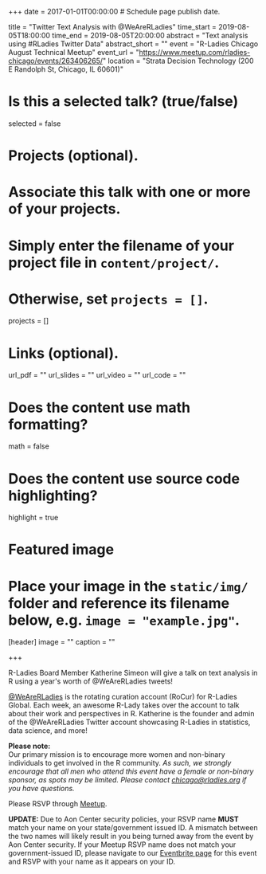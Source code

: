 +++
date = 2017-01-01T00:00:00  # Schedule page publish date.

title = "Twitter Text Analysis with @WeAreRLadies"
time_start = 2019-08-05T18:00:00
time_end = 2019-08-05T20:00:00
abstract = "Text analysis using #RLadies Twitter Data"
abstract_short = ""
event = "R-Ladies Chicago August Technical Meetup"
event_url = "https://www.meetup.com/rladies-chicago/events/263406265/"
location = "Strata Decision Technology (200 E Randolph St, Chicago, IL 60601)"

# Is this a selected talk? (true/false)
selected = false

# Projects (optional).
#   Associate this talk with one or more of your projects.
#   Simply enter the filename of your project file in `content/project/`.
#   Otherwise, set `projects = []`.
projects = []

# Links (optional).
url_pdf = ""
url_slides = ""
url_video = ""
url_code = ""

# Does the content use math formatting?
math = false

# Does the content use source code highlighting?
highlight = true

# Featured image
# Place your image in the `static/img/` folder and reference its filename below, e.g. `image = "example.jpg"`.
[header]
image = ""
caption = ""

+++
  
R-Ladies Board Member Katherine Simeon will give a talk on text analysis in R using a year's worth of @WeAreRLadies tweets!

[@WeAreRLadies](https://twitter.com/WeAreRLadies) is the rotating curation account (RoCur) for R-Ladies Global. Each week, an awesome R-Lady takes over the account to talk about their work and perspectives in R. Katherine is the founder and admin of the @WeAreRLadies Twitter account showcasing R-Ladies in statistics, data science, and more!
  
  
  
**Please note:**    
Our primary mission is to encourage more women and non-binary individuals to get involved in the R community. *As such, we strongly encourage that all men who attend this event have a female or non-binary sponsor, as spots may be limited. Please contact chicago@rladies.org if you have questions.*  
    
  
  
Please RSVP through [Meetup](https://www.meetup.com/rladies-chicago/events/263406265/).   

  
**UPDATE:** Due to Aon Center security policies, your RSVP name **MUST** match your name on your state/government issued ID. A mismatch between the two names will likely result in you being turned away from the event by Aon Center security. If your Meetup RSVP name does not match your government-issued ID, please navigate to our [Eventbrite page](https://www.eventbrite.co.uk/e/twitter-text-analysis-with-wearerladies-tickets-66757131377?utm-medium=discovery&utm-campaign=social&utm-content=attendeeshare&aff=escb&utm-source=cp&utm-term=listing) for this event and RSVP with your name as it appears on your ID.  
  